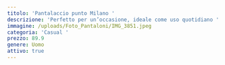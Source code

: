 ```yaml
---
titolo: 'Pantalaccio punto Milano '
descrizione: 'Perfetto per un’occasione, ideale come uso quotidiano '
immagine: /uploads/Foto_Pantaloni/IMG_3851.jpeg
categoria: 'Casual '
prezzo: 89.9
genere: Uomo
attivo: true
---
```


